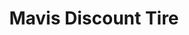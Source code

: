 ---
title: "Mavis Discount Tire"
url: /allentown/mavis-discount-tire-lehigh-street/
shop: car repair
---